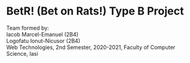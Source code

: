 # BetR! (Bet on Rats!) Type B Project
Team formed by:\
Iacob Marcel-Emanuel (2B4)\
Logofatu Ionut-Nicusor (2B4)\
Web Technologies, 2nd Semester, 2020-2021, Faculty of Computer Science, Iasi
